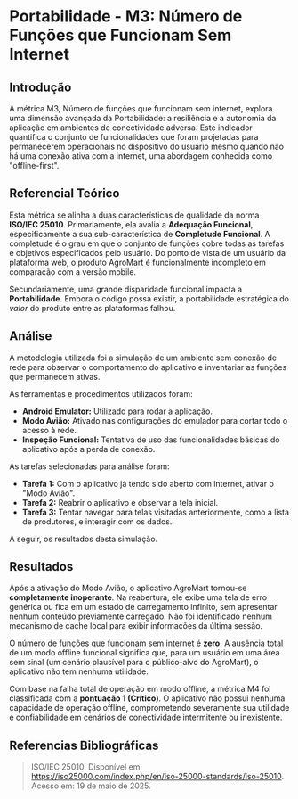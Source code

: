 # Portabilidade - M3: Número de Funções que Funcionam Sem Internet

## Introdução

A métrica M3, Número de funções que funcionam sem internet, explora uma dimensão avançada da Portabilidade: a resiliência e a autonomia da 
aplicação em ambientes de conectividade adversa. Este indicador quantifica o conjunto de funcionalidades que foram projetadas para 
permanecerem operacionais no dispositivo do usuário mesmo quando não há uma conexão ativa com a internet, uma abordagem conhecida como 
"offline-first".

## Referencial Teórico

Esta métrica se alinha a duas características de qualidade da norma **ISO/IEC 25010**. Primariamente, ela avalia a **Adequação Funcional**, especificamente a sua sub-característica de **Completude Funcional**. A completude é o grau em que o conjunto de funções cobre todas as tarefas e objetivos especificados pelo usuário. Do ponto de vista de um usuário da plataforma web, o produto AgroMart é funcionalmente incompleto em comparação com a versão mobile.

Secundariamente, uma grande disparidade funcional impacta a **Portabilidade**. Embora o código possa existir, a portabilidade estratégica do *valor* do produto entre as plataformas falhou. 
## Análise

A metodologia utilizada foi a simulação de um ambiente sem conexão de rede para observar o comportamento do aplicativo e inventariar as funções que permanecem ativas.

As ferramentas e procedimentos utilizados foram:

  - **Android Emulator:** Utilizado para rodar a aplicação.
  - **Modo Avião:** Ativado nas configurações do emulador para cortar todo o acesso à rede.
  - **Inspeção Funcional:** Tentativa de uso das funcionalidades básicas do aplicativo após a perda de conexão.

As tarefas selecionadas para análise foram:

- **Tarefa 1:** Com o aplicativo já tendo sido aberto com internet, ativar o "Modo Avião".
- **Tarefa 2:** Reabrir o aplicativo e observar a tela inicial.
- **Tarefa 3:** Tentar navegar para telas visitadas anteriormente, como a lista de produtores, e interagir com os dados.

A seguir, os resultados desta simulação.

## Resultados

Após a ativação do Modo Avião, o aplicativo AgroMart tornou-se **completamente inoperante**. Na reabertura, ele exibe uma tela de erro genérica ou fica em um estado de carregamento infinito, sem apresentar nenhum conteúdo previamente carregado. Não foi identificado nenhum mecanismo de cache local para exibir informações da última sessão.

O número de funções que funcionam sem internet é **zero**. A ausência total de um modo offline funcional significa que, para um usuário em uma área sem sinal (um cenário plausível para o público-alvo do AgroMart), o aplicativo não tem nenhuma utilidade.

Com base na falha total de operação em modo offline, a métrica M4 foi classificada com a **pontuação 1 (Crítico)**. O aplicativo não possui nenhuma capacidade de operação offline, comprometendo severamente sua utilidade e confiabilidade em cenários de conectividade intermitente ou inexistente.

## Referencias Bibliográficas

>  ISO/IEC 25010. Disponível em: <https://iso25000.com/index.php/en/iso-25000-standards/iso-25010>. Acesso em: 19 de maio de 2025.